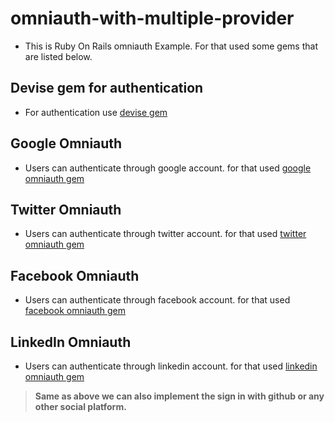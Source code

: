 # omniauth-with-multiple-provider

- This is Ruby On Rails omniauth Example. For that used some gems that are listed below.

## Devise gem for authentication
- For authentication use [devise gem](https://github.com/plataformatec/devise)

## Google Omniauth
- Users can authenticate through google account. for that used [google omniauth gem](https://github.com/zquestz/omniauth-google-oauth2)

## Twitter Omniauth
- Users can authenticate through twitter account. for that used [twitter omniauth gem](https://github.com/arunagw/omniauth-twitter)

## Facebook Omniauth
- Users can authenticate through facebook account. for that used [facebook omniauth gem](https://github.com/mkdynamic/omniauth-facebook)

## LinkedIn Omniauth
- Users can authenticate through linkedin account. for that used [linkedin omniauth gem](https://github.com/decioferreira/omniauth-linkedin-oauth2)


>**Same as above we can also implement the sign in with github or any other social platform.**
